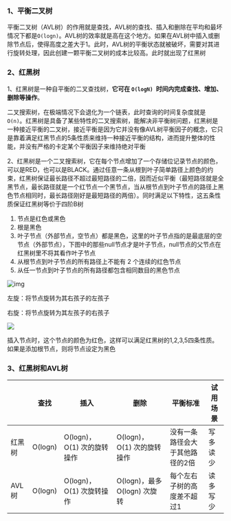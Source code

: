 ### 1、平衡二叉树

平衡二叉树（AVL树）的作用就是查找，AVL树的查找、插入和删除在平均和最坏情况下都是`O(logn)`。AVL树的效率就是高在这个地方。如果在AVL树中插入或删除节点后，使得高度之差大于1。此时，AVL树的平衡状态就被破坏，需要对其进行旋转处理，因此创建一颗平衡二叉树的成本比较高。此时就出现了红黑树



### 2、红黑树

1、红黑树是一种自平衡的二叉查找树，**它可在 `O(logN) `时间内完成查找、增加、删除等操作**。

二叉搜索树，在极端情况下会退化为一个链表，此时查询的时间复杂度就是`O(n)`。红黑树是具备了某些特性的二叉搜索树，能解决非平衡树问题，红黑树是一种接近平衡的二叉树，接近平衡是因为它并没有像AVL树平衡因子的概念，它只是靠着满足红黑节点的5条性质来维持一种接近平衡的结构，进而提升整体的性能，并没有严格的卡定某个平衡因子来维持绝对平衡

2、红黑树是一个二叉搜索树，它在每个节点增加了一个存储位记录节点的颜色，可以是RED，也可以是BLACK。通过任意一条从根到叶子简单路径上颜色的约束，红黑树保证最长路径不超过最短路径的二倍，因而近似平衡（最短路径就是全黑节点，最长路径就是一个红节点一个黑节点，当从根节点到叶子节点的路径上黑色节点相同时，最长路径刚好是最短路径的两倍）。同时满足以下特性，这五条性质保证红黑树等价于四阶B树

1. 节点是红色或黑色
2. 根是黑色
3. 叶子节点（外部节点，空节点）都是黑色，这里的叶子节点指的是最底层的空节点（外部节点），下图中的那些null节点才是叶子节点，null节点的父节点在红黑树里不将其看作叶子节点
4. 从根节点到叶子节点的所有路径上不能有 2 个连续的红色节点
5. 从任一节点到叶子节点的所有路径都包含相同数目的黑色节点

![img](https://i-blog.csdnimg.cn/blog_migrate/5f90bd60ae3a399dceb7f9d4031f1303.png)



左旋：将节点旋转为其右孩子的左孩子

右旋：将节点旋转为其左孩子的右孩子

![](https://cdn.jsdelivr.net/gh/xrj123123/Images/202410101751668.jpg)



插入节点时，这个节点的颜色为红色，这样可以满足红黑树的1,2,3,5四条性质。如果是添加根节点，则将节点设定为黑色





### 3、红黑树和AVL树

|        | 查找    | 插入                       | 删除                        | 平衡标准                        | 试用场景 |
| ------ | ------- | -------------------------- | --------------------------- | ------------------------------- | -------- |
| 红黑树 | O(logn) | O(logn)，O(1) 次的旋转操作 | O(logn)，O(1) 次的旋转操作  | 没有一条路径会大于其他路径的2倍 | 写多读少 |
| AVL树  | O(logn) | O(logn)，O(1) 次旋转操作   | O(logn)，最多O(logn) 次旋转 | 每个左右子树的高度差不超过1     | 读多写少 |

